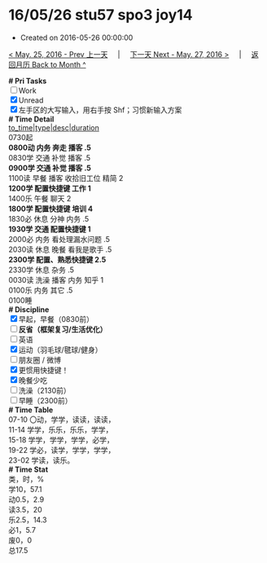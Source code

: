 # 16/05/26 stu57 spo3 joy14

- Created on 2016-05-26 00:00:00

[< May. 25, 2016 - Prev 上一天](_archived/lifelogs/2016/05/d25.md) &nbsp; &nbsp; | &nbsp; &nbsp; [下一天 Next - May. 27, 2016 >](_archived/lifelogs/2016/05/d27.md) &nbsp; &nbsp; |  &nbsp; &nbsp; [返回月历 Back to Month ^](_archived/lifelogs/2016/05/index.md)
<br/>    <div><b># Pri Tasks</b></div><div><input type="checkbox"/>Work</div><div><input checked="true" type="checkbox"/>Unread</div><div><input checked="true" type="checkbox"/>左手区的大写输入，用右手按 Shf；习惯新输入方案</div><div><b># Time Detail</b></div>    <div><u>to_time|type|desc|duration</u></div>    <div>0730起</div>    <div><b>0800动 内务 奔走 播客 .5</b></div>    <div>0830学 交通 补觉 播客 .5</div>    <div><b>0900学 交通 补觉 播客 .5</b></div><div>1100读 早餐 播客 收拾旧工位 精简 2</div>    <div><b>1200学 配置快捷键 工作 1</b></div><div>1400乐 午餐 聊天 2</div>    <div><b>1800学 配置快捷键 培训 4</b></div><div>1830必 休息 分神 内务 .5</div>    <div><b>1930学 交通 配置快捷键 1</b></div>    <div>2000必 内务 看处理漏水问题 .5</div><div>2030读 休息 晚餐 看我是歌手 .5</div>    <div><b>2300学 配置、熟悉快捷键 2.5</b></div>    <div>2330学 休息 杂务 .5</div><div>0030读 洗澡 播客 内务 知乎 1</div>    <div>0100乐 内务 其它 .5</div>    <div>0100睡</div><div><b># Discipline</b></div><div><input checked="true" type="checkbox"/>早起，早餐（0830前）</div><div><b><input type="checkbox"/></b><b>反省（框架复习/生活优化）</b></div><div><input type="checkbox"/>英语</div><div><input checked="true" type="checkbox"/>运动（羽毛球/毽球/健身）</div><div><input type="checkbox"/>朋友圈 / 微博</div><div><input checked="true" type="checkbox"/>更惯用快捷键！</div><div><input checked="true" type="checkbox"/>晚餐少吃</div><div><input type="checkbox"/>洗澡（2130前）</div><div><input type="checkbox"/>早睡（2300前）</div><div><b># Time Table</b></div>    <div>07-10 〇动，学学，读读，读读，</div>    <div>11-14 学学，乐乐，乐乐，学学，</div>    <div>15-18 学学，学学，学学，必学，</div>    <div>19-22 学必，读学，学学，学学，</div>    <div>23-02 学读，读乐。</div><div><b># Time Stat</b></div>    <div>类，时，%</div>    <div>学10，57.1</div>    <div>动0.5，2.9</div>    <div>读3.5，20</div>    <div>乐2.5，14.3</div>    <div>必1，5.7</div>    <div>废0，0</div>    <div>总17.5</div>
